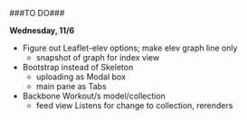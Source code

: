 ###TO DO###

**Wednesday, 11/6**

* Figure out Leaflet-elev options; make elev graph line only
  - snapshot of graph for index view
* Bootstrap instead of Skeleton
  - uploading as Modal box
  - main pane as Tabs
* Backbone Workout/s model/collection
  - feed view Listens for change to collection, rerenders